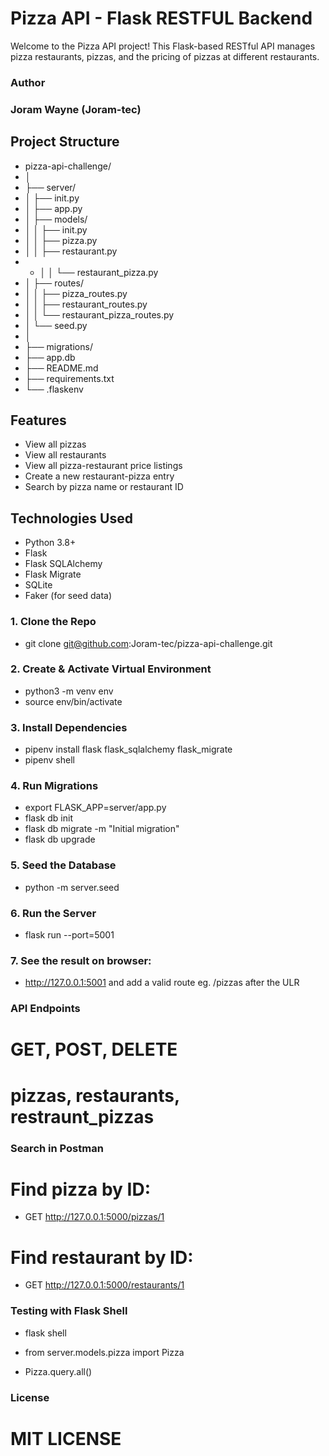 #  Pizza API - Flask RESTFUL Backend

Welcome to the Pizza API project! This Flask-based RESTful API manages pizza restaurants, pizzas, and the pricing of pizzas at different restaurants.

### Author
### Joram Wayne (Joram-tec)



## Project Structure

- pizza-api-challenge/
- │
- ├── server/
- │ ├── init.py
- │ ├── app.py
- │ ├── models/
- │ │ ├── init.py
- │ │ ├── pizza.py
- │ │ ├── restaurant.py
- - │ │ └── restaurant_pizza.py
- │ ├── routes/
- │ │ ├── pizza_routes.py
- │ │ ├── restaurant_routes.py
- │ │ └── restaurant_pizza_routes.py
- │ └── seed.py
- │
- ├── migrations/
- ├── app.db
- ├── README.md
- ├── requirements.txt
- └── .flaskenv

##  Features

- View all pizzas 
- View all restaurants 
- View all pizza-restaurant price listings 
- Create a new restaurant-pizza entry
- Search by pizza name or restaurant ID

##  Technologies Used

- Python 3.8+
- Flask
- Flask SQLAlchemy
- Flask Migrate
- SQLite
- Faker (for seed data)

### 1. Clone the Repo

- git clone git@github.com:Joram-tec/pizza-api-challenge.git


### 2. Create & Activate Virtual Environment

- python3 -m venv env
- source env/bin/activate 

### 3. Install Dependencies

- pipenv install flask flask_sqlalchemy flask_migrate
- pipenv shell

### 4. Run Migrations

- export FLASK_APP=server/app.py
- flask db init
- flask db migrate -m "Initial migration"
- flask db upgrade

### 5. Seed the Database

- python -m server.seed

### 6. Run the Server


- flask run --port=5001


### 7. See the result on browser:
- http://127.0.0.1:5001 and add a valid route eg. /pizzas after the ULR

### API Endpoints

# GET, POST, DELETE 
# pizzas, restaurants, restraunt_pizzas

###  Search in Postman

# Find pizza by ID:
-  GET http://127.0.0.1:5000/pizzas/1

# Find restaurant by ID:
-  GET http://127.0.0.1:5000/restaurants/1


###  Testing with Flask Shell
-  flask shell

-  from server.models.pizza import Pizza
-  Pizza.query.all()

### License
# MIT LICENSE